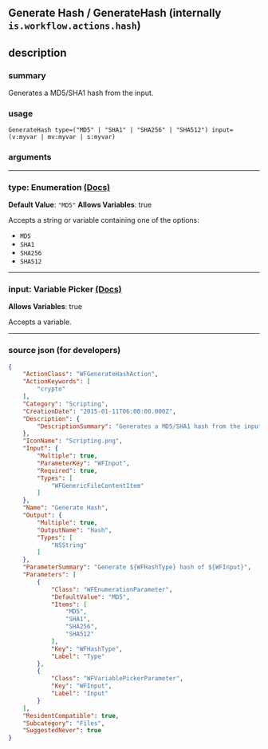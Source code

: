 
## Generate Hash / GenerateHash (internally `is.workflow.actions.hash`)


## description

### summary

Generates a MD5/SHA1 hash from the input.


### usage
```
GenerateHash type=("MD5" | "SHA1" | "SHA256" | "SHA512") input=(v:myvar | mv:myvar | s:myvar)
```

### arguments

---

### type: Enumeration [(Docs)](https://pfgithub.github.io/shortcutslang/gettingstarted#enum-select-field)
**Default Value**: `"MD5"`
**Allows Variables**: true



Accepts a string 
or variable
containing one of the options:

- `MD5`
- `SHA1`
- `SHA256`
- `SHA512`

---

### input: Variable Picker [(Docs)](https://pfgithub.github.io/shortcutslang/gettingstarted#variable-picker-fields)
**Allows Variables**: true



Accepts a variable.

---

### source json (for developers)

```json
{
	"ActionClass": "WFGenerateHashAction",
	"ActionKeywords": [
		"crypto"
	],
	"Category": "Scripting",
	"CreationDate": "2015-01-11T06:00:00.000Z",
	"Description": {
		"DescriptionSummary": "Generates a MD5/SHA1 hash from the input."
	},
	"IconName": "Scripting.png",
	"Input": {
		"Multiple": true,
		"ParameterKey": "WFInput",
		"Required": true,
		"Types": [
			"WFGenericFileContentItem"
		]
	},
	"Name": "Generate Hash",
	"Output": {
		"Multiple": true,
		"OutputName": "Hash",
		"Types": [
			"NSString"
		]
	},
	"ParameterSummary": "Generate ${WFHashType} hash of ${WFInput}",
	"Parameters": [
		{
			"Class": "WFEnumerationParameter",
			"DefaultValue": "MD5",
			"Items": [
				"MD5",
				"SHA1",
				"SHA256",
				"SHA512"
			],
			"Key": "WFHashType",
			"Label": "Type"
		},
		{
			"Class": "WFVariablePickerParameter",
			"Key": "WFInput",
			"Label": "Input"
		}
	],
	"ResidentCompatible": true,
	"Subcategory": "Files",
	"SuggestedNever": true
}
```
